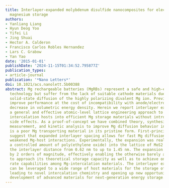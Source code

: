 ```yaml
---
title: Interlayer-expanded molybdenum disulfide nanocomposites for electrochemical
  magnesium storage
authors:
- Yanliang Liang
- Hyun Deog Yoo
- Yifei Li
- Jing Shuai
- Hector A. Calderon
- Francisco Carlos Robles Hernandez
- Lars C. Grabow
- Yan Yao
date: '2015-01-01'
publishDate: '2024-11-15T01:34:52.795877Z'
publication_types:
- article-journal
publication: '*Nano Letters*'
doi: 10.1021/acs.nanolett.5b00388
abstract: Mg rechargeable batteries (MgRBs) represent a safe and high-energy battery
  technology but suffer from the lack of suitable cathode materials due to the slow
  solid-state diffusion of the highly polarizing divalent Mg ion. Previous methods
  improve performance at the cost of incompatibility with anode/electrolyte and drastic
  decrease in volumetric energy density. Herein we report interlayer expansion as
  a general and effective atomic-level lattice engineering approach to transform inactive
  intercalation hosts into efficient Mg storage materials without introducing adverse
  side effects. As a proof-of-concept we have combined theory, synthesis, electrochemical
  measurement, and kinetic analysis to improve Mg diffusion behavior in MoS2, which
  is a poor Mg transporting material in its pristine form. First-principles simulations
  suggest that expanded interlayer spacing allows for fast Mg diffusion because of
  weakened Mg-host interactions. Experimentally, the expansion was realized by inserting
  a controlled amount of poly(ethylene oxide) into the lattice of MoS2 to increase
  the interlayer distance from 0.62 nm to up to 1.45 nm. The expansion boosts Mg diffusivity
  by 2 orders of magnitude, effectively enabling the otherwise barely active MoS2
  to approach its theoretical storage capacity as well as to achieve one of the highest
  rate capabilities among Mg-intercalation materials. The interlayer expansion approach
  can be leveraged to a wide range of host materials for the storage of various ions,
  leading to novel intercalation chemistry and opening up new opportunities for the
  development of advanced materials for next-generation energy storage.
---
```

